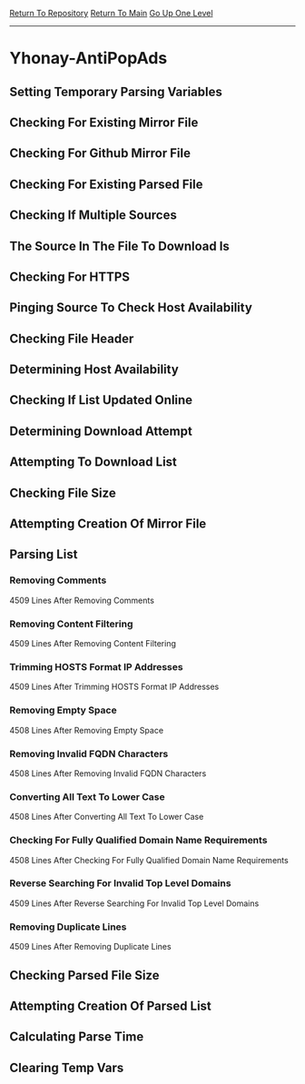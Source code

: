 [Return To Repository](https://github.com/deathbybandaid/piholeparser/)
[Return To Main](https://github.com/deathbybandaid/piholeparser/blob/master/RecentRunLogs/Mainlog.md)
[Go Up One Level](https://github.com/deathbybandaid/piholeparser/blob/master/RecentRunLogs/TopLevelScripts/30-Processing-Blacklists.md)
____________________________________
# Yhonay-AntiPopAds
## Setting Temporary Parsing Variables
## Checking For Existing Mirror File
## Checking For Github Mirror File
## Checking For Existing Parsed File
## Checking If Multiple Sources
## The Source In The File To Download Is
## Checking For HTTPS
## Pinging Source To Check Host Availability
## Checking File Header
## Determining Host Availability
## Checking If List Updated Online
## Determining Download Attempt
## Attempting To Download List
## Checking File Size
## Attempting Creation Of Mirror File
## Parsing List
### Removing Comments
4509 Lines After Removing Comments
### Removing Content Filtering
4509 Lines After Removing Content Filtering
### Trimming HOSTS Format IP Addresses
4509 Lines After Trimming HOSTS Format IP Addresses
### Removing Empty Space
4508 Lines After Removing Empty Space
### Removing Invalid FQDN Characters
4508 Lines After Removing Invalid FQDN Characters
### Converting All Text To Lower Case
4508 Lines After Converting All Text To Lower Case
### Checking For Fully Qualified Domain Name Requirements
4508 Lines After Checking For Fully Qualified Domain Name Requirements
### Reverse Searching For Invalid Top Level Domains
4509 Lines After Reverse Searching For Invalid Top Level Domains
### Removing Duplicate Lines
4509 Lines After Removing Duplicate Lines
## Checking Parsed File Size
## Attempting Creation Of Parsed List
## Calculating Parse Time
## Clearing Temp Vars
